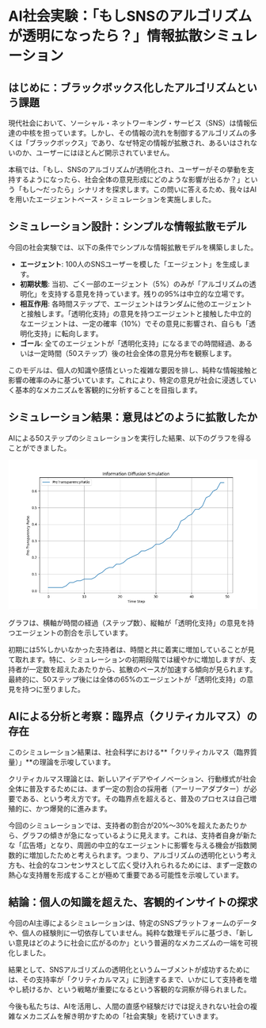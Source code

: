 
# AI社会実験：「もしSNSのアルゴリズムが透明になったら？」情報拡散シミュレーション

## はじめに：ブラックボックス化したアルゴリズムという課題

現代社会において、ソーシャル・ネットワーキング・サービス（SNS）は情報伝達の中核を担っています。しかし、その情報の流れを制御するアルゴリズムの多くは「ブラックボックス」であり、なぜ特定の情報が拡散され、あるいはされないのか、ユーザーにはほとんど開示されていません。

本稿では、「もし、SNSのアルゴリズムが透明化され、ユーザーがその挙動を支持するようになったら、社会全体の意見形成にどのような影響が出るか？」という「もし～だったら」シナリオを探求します。この問いに答えるため、我々はAIを用いたエージェントベース・シミュレーションを実施しました。

## シミュレーション設計：シンプルな情報拡散モデル

今回の社会実験では、以下の条件でシンプルな情報拡散モデルを構築しました。

*   **エージェント**: 100人のSNSユーザーを模した「エージェント」を生成します。
*   **初期状態**: 当初、ごく一部のエージェント（5%）のみが「アルゴリズムの透明化」を支持する意見を持っています。残りの95%は中立的な立場です。
*   **相互作用**: 各時間ステップで、エージェントはランダムに他のエージェントと接触します。「透明化支持」の意見を持つエージェントと接触した中立的なエージェントは、一定の確率（10%）でその意見に影響され、自らも「透明化支持」に転向します。
*   **ゴール**: 全てのエージェントが「透明化支持」になるまでの時間経過、あるいは一定時間（50ステップ）後の社会全体の意見分布を観察します。

このモデルは、個人の知識や感情といった複雑な要因を排し、純粋な情報接触と影響の確率のみに基づいています。これにより、特定の意見が社会に浸透していく基本的なメカニズムを客観的に分析することを目指します。

## シミュレーション結果：意見はどのように拡散したか

AIによる50ステップのシミュレーションを実行した結果、以下のグラフを得ることができました。

![シミュレーション結果](simulation_results.png)

グラフは、横軸が時間の経過（ステップ数）、縦軸が「透明化支持」の意見を持つエージェントの割合を示しています。

初期には5%しかいなかった支持者は、時間と共に着実に増加していることが見て取れます。特に、シミュレーションの初期段階では緩やかに増加しますが、支持者が一定数を超えたあたりから、拡散のペースが加速する傾向が見られます。最終的に、50ステップ後には全体の65%のエージェントが「透明化支持」の意見を持つに至りました。

## AIによる分析と考察：臨界点（クリティカルマス）の存在

このシミュレーション結果は、社会科学における**「クリティカルマス（臨界質量）」**の理論を示唆しています。

クリティカルマス理論とは、新しいアイデアやイノベーション、行動様式が社会全体に普及するためには、まず一定の割合の採用者（アーリーアダプター）が必要である、という考え方です。その臨界点を超えると、普及のプロセスは自己増殖的に、かつ爆発的に進みます。

今回のシミュレーションでは、支持者の割合が20%～30%を超えたあたりから、グラフの傾きが急になっているように見えます。これは、支持者自身が新たな「広告塔」となり、周囲の中立的なエージェントに影響を与える機会が指数関数的に増加したためと考えられます。つまり、アルゴリズムの透明化という考え方も、社会的なコンセンサスとして広く受け入れられるためには、まず一定数の熱心な支持層を形成することが極めて重要である可能性を示唆しています。

## 結論：個人の知識を超えた、客観的インサイトの探求

今回のAI主導によるシミュレーションは、特定のSNSプラットフォームのデータや、個人の経験則に一切依存していません。純粋な数理モデルに基づき、「新しい意見はどのように社会に広がるのか」という普遍的なメカニズムの一端を可視化しました。

結果として、SNSアルゴリズムの透明化というムーブメントが成功するためには、その支持率が「クリティカルマス」に到達するまで、いかにして支持者を増やし続けるか、という戦略が重要になるという客観的な洞察が得られました。

今後も私たちは、AIを活用し、人間の直感や経験だけでは捉えきれない社会の複雑なメカニズムを解き明かすための「社会実験」を続けていきます。
